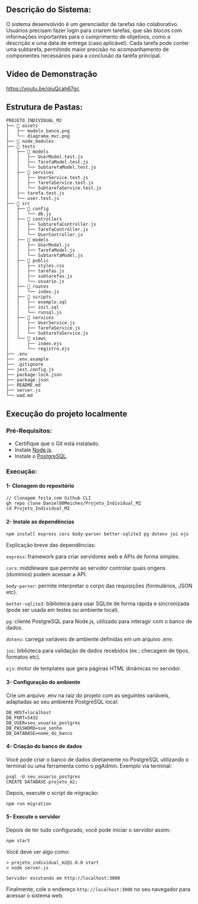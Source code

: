 ## Descrição do Sistema:

O sistema desenvolvido é um gerenciador de tarefas não colaborativo. Usuários precisam fazer login para criarem tarefas, que são blocos com informações importantes para o cumprimento de objetivos, como a descrição e uma data de entrega (caso aplicável). Cada tarefa pode conter uma subtarefa, permitindo maior precisão no acompanhamento de componentes necessários para a conclusão da tarefa principal.

## Vídeo de Demonstração

https://youtu.be/qiuQcah67gc

## Estrutura de Pastas:

```
PROJETO_INDIVIDUAL_M2
├── 📁 assets
│   ├── modelo_banco.png
│   └── diagrama_mvc.png
├── 📁 node_modules
├── 📁 tests
│   ├── 📁 models
│   │   ├── UserModel.test.js
│   │   ├── TarefaModel.test.js
│   │   └── SubtarefaModel.test.js
│   ├── 📁 services
│   │   ├── UserService.test.js
│   │   ├── TarefaService.test.js
│   │   └── SubtarefaService.test.js
│   ├── tarefa.test.js
│   └── user.test.js
├── 📁 src
│   ├── 📁 config
│   │   └── db.js
│   ├── 📁 controllers
│   │   ├── SubtarefaController.js
│   │   ├── TarefaController.js
│   │   └── UserController.js
│   ├── 📁 models
│   │   ├── UserModel.js
│   │   ├── TarefaModel.js
│   │   └── SubtarefaModel.js
│   ├── 📁 public
│   │   ├── styles.css
│   │   ├── tarefas.js
│   │   ├── subtarefas.js
│   │   └── usuario.js
│   ├── 📁 routes
│   │   └── index.js
│   ├── 📁 scripts
│   │   ├── exemplo.sql
│   │   ├── init.sql
│   │   └── runsql.js
│   ├── 📁 services
│   │   ├── UserService.js
│   │   ├── TarefaService.js
│   │   └── SubtarefaService.js
│   └── 📁 views
│       ├── index.ejs
│       └── registro.ejs
├── .env
├── .env.example
├── .gitignore
├── jest.config.js
├── package-lock.json
├── package.json
├── README.md
├── server.js
└── wad.md
```

## Execução do projeto localmente

### Pré-Requisitos:
- Certifique que o Git está instalado.
- Instale [Node.js](https://nodejs.org/pt).
- Instale o [PostgreSQL](https://www.postgresql.org/).

### Execução:

#### 1- Clonagem do repositório
```
// Clonagem feita com Github CLI
gh repo clone Daniel00Meiches/Projeto_Individual_M2
cd Projeto_Individual_M2
```

#### 2- Instale as dependências
```
npm install express cors body-parser better-sqlite3 pg dotenv joi ejs
```
Explicação breve das dependências:

```express```: framework para criar servidores web e APIs de forma simples.

```cors```: middleware que permite ao servidor controlar quais origens (domínios) podem acessar a API.

```body-parser```: permite interpretar o corpo das requisições (formulários, JSON etc).

```better-sqlite3```: biblioteca para usar SQLite de forma rápida e sincronizada (pode ser usada em testes ou ambiente local).

```pg```: cliente PostgreSQL para Node.js, utilizado para interagir com o banco de dados.

```dotenv```: carrega variáveis de ambiente definidas em um arquivo .env.

```joi```: biblioteca para validação de dados recebidos (ex.: checagem de tipos, formatos etc).

```ejs```: motor de templates que gera páginas HTML dinâmicas no servidor.

#### 3- Configuração do ambiente
Crie um arquivo .env na raiz do projeto com as seguintes variáveis, adaptadas ao seu ambiente PostgreSQL local:
```
DB_HOST=localhost
DB_PORT=5432
DB_USER=seu_usuario_postgres
DB_PASSWORD=sua_senha
DB_DATABASE=nome_do_banco
```

#### 4- Criação do banco de dados
Você pode criar o banco de dados diretamente no PostgreSQL utilizando o terminal ou uma ferramenta como o pgAdmin. Exemplo via terminal:
```
psql -U seu_usuario_postgres
CREATE DATABASE projeto_m2;
```
Depois, execute o script de migração:
```
npm run migration
```

#### 5- Execute o servidor
Depois de ter tudo configurado, você pode iniciar o servidor assim:
```
npm start
```
Você deve ver algo como:
```
> projeto_individual_m2@1.0.0 start
> node server.js

Servidor escutando em http://localhost:3000
```
Finalmente, cole o endereço ```http://localhost:3000``` no seu navegador para acessar o sistema web.